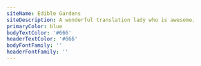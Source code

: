 ```yaml
---
siteName: Edible Gardens
siteDescription: A wonderful translation lady who is awesome.
primaryColor: blue
bodyTextColor: '#666'
headerTextColor: '#666'
bodyFontFamily: ''
headerFontFamily: ''
---
```


